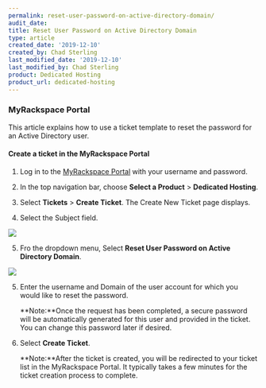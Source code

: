 ```yaml
---
permalink: reset-user-password-on-active-directory-domain/
audit_date:
title: Reset User Password on Active Directory Domain
type: article
created_date: '2019-12-10'
created_by: Chad Sterling
last_modified_date: '2019-12-10'
last_modified_by: Chad Sterling
product: Dedicated Hosting
product_url: dedicated-hosting
---
```


### MyRackspace Portal 

This article explains how to use a ticket template to reset the password for an Active Directory user.

#### Create a ticket in the MyRackspace Portal

1. Log in to the [MyRackspace Portal](https://login.rackspace.com/login) with your username and password.

2. In the top navigation bar, choose **Select a Product** > **Dedicated Hosting**.

3. Select **Tickets** > **Create Ticket**. The Create New Ticket page displays. 

4. Select the Subject field.

 <img src="{% asset_path cloud-load-balancers/reset-user-password-on-active-directory-domain/password1.png %}" />

5. Fro the dropdown menu, Select **Reset User Password on Active Directory Domain**. 

 <img src="{% asset_path cloud-load-balancers/reset-user-password-on-active-directory-domain/password2.png %}" />

5. Enter the username and Domain of the user account for which you would like to reset the password. 

    **Note:**Once the request has been completed, a secure password will be automatically generated for this user and provided in the ticket. You can change this password later if desired.

6. Select **Create Ticket**.

    **Note:**After the ticket is created, you will be redirected to your ticket list in the MyRackspace Portal. It typically takes a few minutes for the ticket creation process to complete. 